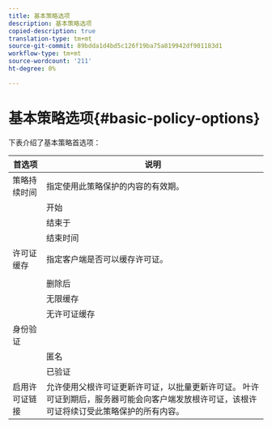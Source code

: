 ```yaml
---
title: 基本策略选项
description: 基本策略选项
copied-description: true
translation-type: tm+mt
source-git-commit: 89bdda1d4bd5c126f19ba75a819942df901183d1
workflow-type: tm+mt
source-wordcount: '211'
ht-degree: 0%

---
```



# 基本策略选项{#basic-policy-options}

下表介绍了基本策略首选项：

| 首选项 | 说明 |
|---|---|
| 策略持续时间 | 指定使用此策略保护的内容的有效期。 |
|  | 开始 | 此日期/时间之前不能使用许可证。 |
|  | 结束于 | 此日期/时间之后不能使用许可证。 |
|  | 结束时间 | 指定从打包许可证开始的许可证有效时间（以分钟为单位）。 |
| 许可证缓存 | 指定客户端是否可以缓存许可证。 |
|  |  | 此日期/时间之后不能使用许可证。 |
|  | 删除后 | 指定从许可证服务器颁发许可证开始的许可证有效时间（以分钟为单位）。 |
|  | 无限缓存 | 许可证可以无限期地缓存在客户端上。 |
|  | 无许可证缓存 | 客户端不能缓存许可证。 每次用户播放内容时，必须从服务器获取新的许可证。 |
| 身份验证 |  |
|  | 匿名 | 无需身份验证即可视图内容。 |
|  | 已验证 | 需要用户名/密码身份验证。 |
| 启用许可证链接 | 允许使用父根许可证更新许可证，以批量更新许可证。 叶许可证到期后，服务器可能会向客户端发放根许可证，该根许可证将续订受此策略保护的所有内容。 |


